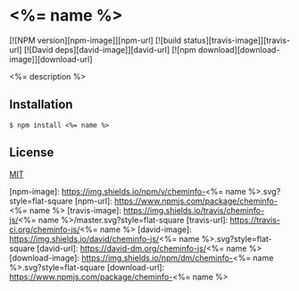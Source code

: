 # <%= name %>

  [![NPM version][npm-image]][npm-url]
  [![build status][travis-image]][travis-url]
  [![David deps][david-image]][david-url]
  [![npm download][download-image]][download-url]

<%= description %>

## Installation

```
$ npm install <%= name %>
```

## License

  [MIT](./LICENSE)

[npm-image]: https://img.shields.io/npm/v/cheminfo-<%= name %>.svg?style=flat-square
[npm-url]: https://www.npmjs.com/package/cheminfo-<%= name %>
[travis-image]: https://img.shields.io/travis/cheminfo-js/<%= name %>/master.svg?style=flat-square
[travis-url]: https://travis-ci.org/cheminfo-js/<%= name %>
[david-image]: https://img.shields.io/david/cheminfo-js/<%= name %>.svg?style=flat-square
[david-url]: https://david-dm.org/cheminfo-js/<%= name %>
[download-image]: https://img.shields.io/npm/dm/cheminfo-<%= name %>.svg?style=flat-square
[download-url]: https://www.npmjs.com/package/cheminfo-<%= name %>
